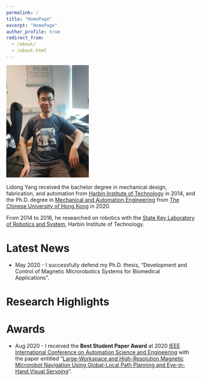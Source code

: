 ```yaml
---
permalink: /
title: "HomePage"
excerpt: "HomePage"
author_profile: true
redirect_from: 
  - /about/
  - /about.html
---
```


<img src="/images/self.jpg" class="floatpic" width="220" height="300">

Lidong Yang received the bachelor degree in mechanical design, fabrication, and automation from [Harbin Institute of Technology] in 2014, and the Ph.D. degree in [Mechanical and Automation Engineering] from [The Chinese University of Hong Kong] in 2020. 

From 2014 to 2016, he researched on robotics with the [State Key Laboratory of Robotics and System], Harbin Institute of Technology.



[Harbin Institute of Technology]: http://en.hit.edu.cn/
[Mechanical and Automation Engineering]: https://www4.mae.cuhk.edu.hk/
[The Chinese University of Hong Kong]: https://www.cuhk.edu.hk/chinese/index.html
[State Key Laboratory of Robotics and System]: http://robot.hit.edu.cn/main.htm

# Latest News
* May 2020 - I successfully defend my Ph.D. thesis, “Development and Control of Magnetic Microrobotics Systems for Biomedical Applications”. 


# Research Highlights


# Awards
* Aug 2020 - I received the <b>Best Student Paper Award</b> at 2020 [IEEE International Conference on Automation Science and Engineering] with the paper entitled “[Large-Workspace and High-Resolution Magnetic Microrobot Navigation Using Global-Local Path Planning and Eye-in-Hand Visual Servoing]”. 



[IEEE International Conference on Automation Science and Engineering]: https://www.ieee-ras.org/conferences-workshops/fully-sponsored/case
[Large-Workspace and High-Resolution Magnetic Microrobot Navigation Using Global-Local Path Planning and Eye-in-Hand Visual Servoing]: https://ieeexplore.ieee.org/document/9216900



